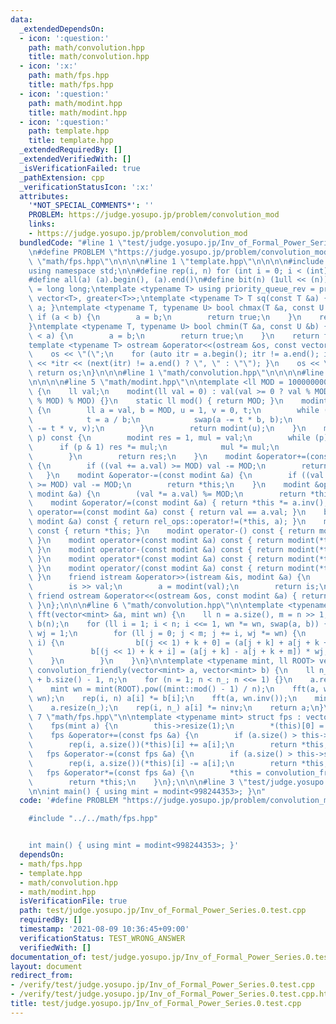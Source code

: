 ```yaml
---
data:
  _extendedDependsOn:
  - icon: ':question:'
    path: math/convolution.hpp
    title: math/convolution.hpp
  - icon: ':x:'
    path: math/fps.hpp
    title: math/fps.hpp
  - icon: ':question:'
    path: math/modint.hpp
    title: math/modint.hpp
  - icon: ':question:'
    path: template.hpp
    title: template.hpp
  _extendedRequiredBy: []
  _extendedVerifiedWith: []
  _isVerificationFailed: true
  _pathExtension: cpp
  _verificationStatusIcon: ':x:'
  attributes:
    '*NOT_SPECIAL_COMMENTS*': ''
    PROBLEM: https://judge.yosupo.jp/problem/convolution_mod
    links:
    - https://judge.yosupo.jp/problem/convolution_mod
  bundledCode: "#line 1 \"test/judge.yosupo.jp/Inv_of_Formal_Power_Series.0.test.cpp\"\
    \n#define PROBLEM \"https://judge.yosupo.jp/problem/convolution_mod\"\n#line 1\
    \ \"math/fps.hpp\"\n\n\n\n#line 1 \"template.hpp\"\n\n\n\n#include <bits/stdc++.h>\n\
    using namespace std;\n\n#define rep(i, n) for (int i = 0; i < (int)(n); i++)\n\
    #define all(a) (a).begin(), (a).end()\n#define bit(n) (1ull << (n))\nusing ll\
    \ = long long;\ntemplate <typename T> using priority_queue_rev = priority_queue<T,\
    \ vector<T>, greater<T>>;\ntemplate <typename T> T sq(const T &a) { return a *\
    \ a; }\ntemplate <typename T, typename U> bool chmax(T &a, const U &b) {\n   \
    \ if (a < b) {\n        a = b;\n        return true;\n    }\n    return false;\n\
    }\ntemplate <typename T, typename U> bool chmin(T &a, const U &b) {\n    if (b\
    \ < a) {\n        a = b;\n        return true;\n    }\n    return false;\n}\n\
    template <typename T> ostream &operator<<(ostream &os, const vector<T> &a) {\n\
    \    os << \"(\";\n    for (auto itr = a.begin(); itr != a.end(); itr++) { os\
    \ << *itr << (next(itr) != a.end() ? \", \" : \"\"); }\n    os << \")\";\n   \
    \ return os;\n}\n\n\n#line 1 \"math/convolution.hpp\"\n\n\n\n#line 1 \"math/modint.hpp\"\
    \n\n\n\n#line 5 \"math/modint.hpp\"\n\ntemplate <ll MOD = 1000000007> struct modint\
    \ {\n    ll val;\n    modint(ll val = 0) : val(val >= 0 ? val % MOD : (MOD - (-val)\
    \ % MOD) % MOD) {}\n    static ll mod() { return MOD; }\n    modint inv() const\
    \ {\n        ll a = val, b = MOD, u = 1, v = 0, t;\n        while (b > 0) {\n\
    \            t = a / b;\n            swap(a -= t * b, b);\n            swap(u\
    \ -= t * v, v);\n        }\n        return modint(u);\n    }\n    modint pow(ll\
    \ p) const {\n        modint res = 1, mul = val;\n        while (p) {\n      \
    \      if (p & 1) res *= mul;\n            mul *= mul;\n            p >>= 1;\n\
    \        }\n        return res;\n    }\n    modint &operator+=(const modint &a)\
    \ {\n        if ((val += a.val) >= MOD) val -= MOD;\n        return *this;\n \
    \   }\n    modint &operator-=(const modint &a) {\n        if ((val += MOD - a.val)\
    \ >= MOD) val -= MOD;\n        return *this;\n    }\n    modint &operator*=(const\
    \ modint &a) {\n        (val *= a.val) %= MOD;\n        return *this;\n    }\n\
    \    modint &operator/=(const modint &a) { return *this *= a.inv(); }\n    bool\
    \ operator==(const modint &a) const { return val == a.val; }\n    bool operator!=(const\
    \ modint &a) const { return rel_ops::operator!=(*this, a); }\n    modint operator+()\
    \ const { return *this; }\n    modint operator-() const { return modint(-val);\
    \ }\n    modint operator+(const modint &a) const { return modint(*this) += a;\
    \ }\n    modint operator-(const modint &a) const { return modint(*this) -= a;\
    \ }\n    modint operator*(const modint &a) const { return modint(*this) *= a;\
    \ }\n    modint operator/(const modint &a) const { return modint(*this) /= a;\
    \ }\n    friend istream &operator>>(istream &is, modint &a) {\n        ll val;\n\
    \        is >> val;\n        a = modint(val);\n        return is;\n    }\n   \
    \ friend ostream &operator<<(ostream &os, const modint &a) { return os << a.val;\
    \ }\n};\n\n\n#line 6 \"math/convolution.hpp\"\n\ntemplate <typename mint> void\
    \ fft(vector<mint> &a, mint wn) {\n    ll n = a.size(), m = n >> 1;\n    vector<mint>\
    \ b(n);\n    for (ll i = 1; i < n; i <<= 1, wn *= wn, swap(a, b)) {\n        mint\
    \ wj = 1;\n        for (ll j = 0; j < m; j += i, wj *= wn) {\n            rep(k,\
    \ i) {\n                b[(j << 1) + k + 0] = (a[j + k] + a[j + k + m]);\n   \
    \             b[(j << 1) + k + i] = (a[j + k] - a[j + k + m]) * wj;\n        \
    \    }\n        }\n    }\n}\n\ntemplate <typename mint, ll ROOT> vector<mint>\
    \ convolution_friendly(vector<mint> a, vector<mint> b) {\n    ll n_ = a.size()\
    \ + b.size() - 1, n;\n    for (n = 1; n < n_; n <<= 1) {}\n    a.resize(n), b.resize(n);\n\
    \    mint wn = mint(ROOT).pow((mint::mod() - 1) / n);\n    fft(a, wn), fft(b,\
    \ wn);\n    rep(i, n) a[i] *= b[i];\n    fft(a, wn.inv());\n    mint ninv = mint(n).inv();\n\
    \    a.resize(n_);\n    rep(i, n_) a[i] *= ninv;\n    return a;\n}\n\n\n#line\
    \ 7 \"math/fps.hpp\"\n\ntemplate <typename mint> struct fps : vector<mint> {\n\
    \    fps(mint a) {\n        this->resize(1);\n        *(this)[0] = a;\n    }\n\
    \    fps &operator+=(const fps &a) {\n        if (a.size() > this->size()) this->resize(a.size());\n\
    \        rep(i, a.size())(*this)[i] += a[i];\n        return *this;\n    }\n \
    \   fps &operator-=(const fps &a) {\n        if (a.size() > this->size()) this->resize(a.size());\n\
    \        rep(i, a.size())(*this)[i] -= a[i];\n        return *this;\n    }\n \
    \   fps &operator*=(const fps &a) {\n        *this = convolution_friendly();\n\
    \        return *this;\n    }\n};\n\n\n#line 3 \"test/judge.yosupo.jp/Inv_of_Formal_Power_Series.0.test.cpp\"\
    \n\nint main() { using mint = modint<998244353>; }\n"
  code: '#define PROBLEM "https://judge.yosupo.jp/problem/convolution_mod"

    #include "../../math/fps.hpp"


    int main() { using mint = modint<998244353>; }'
  dependsOn:
  - math/fps.hpp
  - template.hpp
  - math/convolution.hpp
  - math/modint.hpp
  isVerificationFile: true
  path: test/judge.yosupo.jp/Inv_of_Formal_Power_Series.0.test.cpp
  requiredBy: []
  timestamp: '2021-08-09 10:36:45+09:00'
  verificationStatus: TEST_WRONG_ANSWER
  verifiedWith: []
documentation_of: test/judge.yosupo.jp/Inv_of_Formal_Power_Series.0.test.cpp
layout: document
redirect_from:
- /verify/test/judge.yosupo.jp/Inv_of_Formal_Power_Series.0.test.cpp
- /verify/test/judge.yosupo.jp/Inv_of_Formal_Power_Series.0.test.cpp.html
title: test/judge.yosupo.jp/Inv_of_Formal_Power_Series.0.test.cpp
---
```

